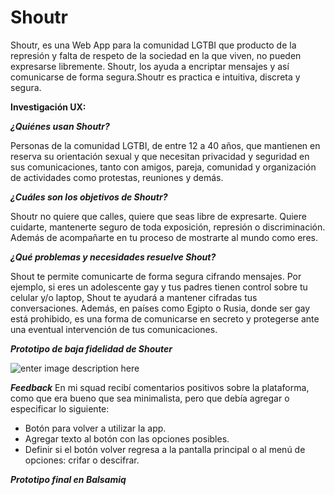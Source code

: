 

# **Shoutr**

Shoutr, es una Web App para la comunidad LGTBI que producto de la represión y falta de respeto de la sociedad en la que viven, no pueden expresarse libremente. Shoutr, los ayuda a encriptar mensajes y así comunicarse de forma segura.Shoutr es practica e intuitiva,  discreta y segura.


**Investigación UX:**

***¿Quiénes usan Shoutr?***

Personas de la comunidad LGTBI, de entre 12 a 40 años, que mantienen en reserva su orientación sexual y que necesitan privacidad y seguridad en sus comunicaciones, tanto con amigos, pareja, comunidad y organización de actividades como protestas, reuniones y demás.

***¿Cuáles son los objetivos de Shoutr?***

Shoutr no quiere que calles, quiere que seas libre de expresarte. Quiere cuidarte, mantenerte seguro de toda exposición, represión o discriminación. Además de acompañarte en tu proceso de mostrarte al mundo como  eres.

***¿Qué problemas y necesidades resuelve Shout?***

Shout te permite comunicarte de forma segura cifrando mensajes. 
Por ejemplo, si eres un adolescente gay y tus padres tienen control sobre tu celular y/o laptop, Shout te ayudará a mantener cifradas tus conversaciones.  Además, en países como Egipto o Rusia, donde ser gay está prohibido, es una forma de comunicarse en secreto y protegerse ante una eventual intervención de tus comunicaciones.

***Prototipo de baja fidelidad de Shouter***

![enter image description here](https://lh3.googleusercontent.com/ap3uB6YVjVMiJ6VkvoPURQ7BynYeLfIOkps4icgQ40SVgzwtlv15ZXnHQincyCzkblshQBpJ6HBv8A "Prototipo Baja Fidelidad")

***Feedback***
En mi squad recibí  comentarios positivos sobre la plataforma, como que era bueno que sea minimalista, pero que debía agregar o especificar lo siguiente:

 - Botón para volver a utilizar la app.
 - Agregar texto  al botón con las opciones posibles.
 - Definir si el botón volver regresa a la pantalla principal o al menú de opciones: crifar o descifrar.

***Prototipo final en Balsamiq***

